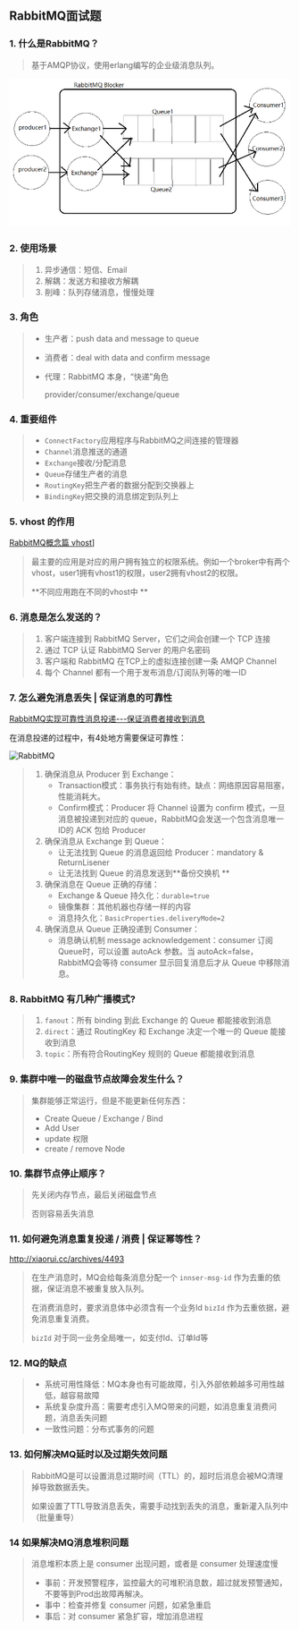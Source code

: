 ## RabbitMQ面试题

### 1. 什么是RabbitMQ？

> 基于AMQP协议，使用erlang编写的企业级消息队列。

![RabbitMQ架构图](./image/RabbitMQ.png)



### 2. 使用场景
> 1. 异步通信：短信、Email
> 2. 解耦：发送方和接收方解耦
> 3. 削峰：队列存储消息，慢慢处理



### 3. 角色
> - 生产者：push data and message to queue
>
> - 消费者：deal with data and confirm message
>
> - 代理：RabbitMQ 本身，“快递”角色
>
>   provider/consumer/exchange/queue



### 4. 重要组件

> - `ConnectFactory`应用程序与RabbitMQ之间连接的管理器
> - `Channel`消息推送的通道
> - `Exchange`接收/分配消息
> - `Queue`存储生产者的消息
> - `RoutingKey`把生产者的数据分配到交换器上
> - `BindingKey`把交换的消息绑定到队列上



### 5. vhost 的作用

[RabbitMQ概念篇 vhost](https://www.cnblogs.com/hongjh/p/7644718.html)]

> 最主要的应用是对应的用户拥有独立的权限系统。例如一个broker中有两个vhost，user1拥有vhost1的权限，user2拥有vhost2的权限。
>
> **不同应用跑在不同的vhost中 **



### 6. 消息是怎么发送的？

> 1. 客户端连接到 RabbitMQ Server，它们之间会创建一个 TCP 连接
> 2. 通过 TCP 认证 RabbitMQ Server 的用户名密码
> 3. 客户端和 RabbitMQ 在TCP上的虚拟连接创建一条 AMQP Channel
> 4. 每个 Channel 都有一个用于发布消息/订阅队列等的唯一ID



### 7. 怎么避免消息丢失 | 保证消息的可靠性

[RabbitMQ实现可靠性消息投递---保证消费者接收到消息](https://blog.csdn.net/weiwei_six/article/details/104125521)

在消息投递的过程中，有4处地方需要保证可靠性：

![RabbitMQ](http://ww1.sinaimg.cn/large/006fJlVugy1gcbuay3q0fj31h80ic0vk.jpg)

> 1. 确保消息从 Producer 到 Exchange：
>    - Transaction模式：事务执行有始有终。缺点：网络原因容易阻塞，性能消耗大。
>    - Confirm模式：Producer 将 Channel 设置为 confirm 模式，一旦消息被投递到对应的 queue，RabbitMQ会发送一个包含消息唯一ID的 ACK 包给 Producer
> 2. 确保消息从 Exchange 到 Queue：
>    - 让无法找到 Queue 的消息返回给 Producer：mandatory & ReturnLisener
>    - 让无法找到 Queue 的消息发送到**备份交换机 **
> 3. 确保消息在 Queue 正确的存储：
>    - Exchange & Queue 持久化：`durable=true`
>    - 镜像集群：其他机器也存储一样的内容
>    - 消息持久化：`BasicProperties.deliveryMode=2`
> 4. 确保消息从 Queue 正确投递到 Consumer：
>    - 消息确认机制 message acknowledgement：consumer 订阅 Queue时，可以设置 autoAck 参数。当 autoAck=false，RabbitMQ会等待 consumer 显示回复消息后才从 Queue 中移除消息。



### 8. RabbitMQ 有几种广播模式?

> 1. `fanout`：所有 binding 到此 Exchange 的 Queue 都能接收到消息
> 2. `direct`：通过 RoutingKey 和 Exchange 决定一个唯一的 Queue 能接收到消息
> 3. `topic`：所有符合RoutingKey 规则的 Queue 都能接收到消息



### 9. 集群中唯一的磁盘节点故障会发生什么？

> 集群能够正常运行，但是不能更新任何东西：
>
> - Create Queue / Exchange / Bind
> - Add User
> - update 权限
> - create / remove Node



### 10. 集群节点停止顺序？

> 先关闭内存节点，最后关闭磁盘节点
>
> 否则容易丢失消息



### 11. 如何避免消息重复投递 / 消费 | 保证幂等性？

<http://xiaorui.cc/archives/4493> 

> 在生产消息时，MQ会给每条消息分配一个 `innser-msg-id` 作为去重的依据，保证消息不被重复放入队列。
>
> 在消费消息时，要求消息体中必须含有一个业务Id `bizId` 作为去重依据，避免消息重复消费。
>
> `bizId` 对于同一业务全局唯一，如支付Id、订单Id等



### 12. MQ的缺点

> - 系统可用性降低：MQ本身也有可能故障，引入外部依赖越多可用性越低，越容易故障
> - 系统复杂度升高：需要考虑引入MQ带来的问题，如消息重复消费问题，消息丢失问题
> - 一致性问题：分布式事务的问题



### 13. 如何解决MQ延时以及过期失效问题

> RabbitMQ是可以设置消息过期时间（TTL）的，超时后消息会被MQ清理掉导致数据丢失。
>
> 如果设置了TTL导致消息丢失，需要手动找到丢失的消息，重新灌入队列中（批量重导）



### 14 如果解决MQ消息堆积问题

> 消息堆积本质上是 consumer 出现问题，或者是 consumer 处理速度慢
>
> - 事前：开发预警程序，监控最大的可堆积消息数，超过就发预警通知，不要等到Prod出故障再解决。
> - 事中：检查并修复 consumer 问题，如紧急重启
> - 事后：对 consumer 紧急扩容，增加消息进程